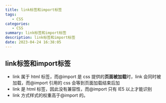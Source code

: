 ```yaml
---
title: link标签和import标签
tags: 
   - CSS
categories: 
   - CSS
summary: link标签和import标签
description: link标签和import标签
date: 2023-04-24 16:38:05
---
```




## link标签和import标签



- link 属于 html 标签，而@import 是 css 提供的**页面被加载**时，link 会同时被加载，而@import 引用的 css 会等到页面加载结束后加
- link 是 html 标签，因此没有兼容性，而@import 只有 IE5 以上才能识别
- link 方式样式的权重高于@import 的。

